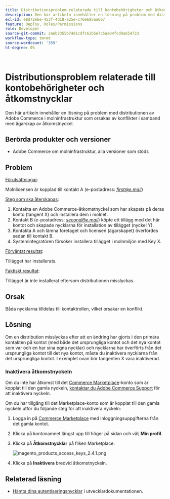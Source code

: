 ```yaml
---
title: Distributionsproblem relaterade till kontobehörigheter och åtkomstnycklar
description: Den här artikeln innehåller en lösning på problem med distributionen av Adobe Commerce i molninfrastruktur som orsakas av konflikter i samband med ägarskap av åtkomstnyckel.
exl-id: e8d72ebe-453f-4d18-a25e-c76e685aa667
feature: Deploy, Roles/Permissions
role: Developer
source-git-commit: 2aeb2355b74d1cdfc62b5e7c5aa04fcd0a654733
workflow-type: tm+mt
source-wordcount: '359'
ht-degree: 0%

---
```


# Distributionsproblem relaterade till kontobehörigheter och åtkomstnycklar

Den här artikeln innehåller en lösning på problem med distributionen av Adobe Commerce i molninfrastruktur som orsakas av konflikter i samband med ägarskap av åtkomstnyckel.

## Berörda produkter och versioner

* Adobe Commerce om molninfrastruktur, alla versioner som stöds

## Problem

<u>Förutsättningar</u>:

Molnlicensen är kopplad till kontakt A (e-postadress: *<u>first@e.mail</u>*)

<u>Steg som ska återskapas</u>:

1. Kontakta en Adobe Commerce-åtkomstnyckel som har skapats på deras konto (tangent X) och installera dem i molnet.
1. Kontakt B (e-postadress: *<u>second@e.mail</u>*) köpte ett tillägg med det här kontot och skapade nycklarna för installation av tillägget (nyckel Y).
1. Kontakta A och lämna företaget och licensen (ägarskapet) överfördes sedan till kontakt B.
1. Systemintegratören försöker installera tillägget i molnmiljön med Key X.

<u>Förväntat resultat</u>:

Tillägget har installerats.

<u>Faktiskt resultat</u>:

Tillägget är inte installerat eftersom distributionen misslyckas.

## Orsak

Båda nycklarna tilldelas till kontaktrollen, vilket orsakar en konflikt.

## Lösning

Om en distribution misslyckas efter att en ändring har gjorts i den primära kontakten på kontot (med både det ursprungliga kontot och det nya kontot som var och en har sina egna nycklar) och nycklarna har överförts från det ursprungliga kontot till det nya kontot, måste du inaktivera nycklarna från det ursprungliga kontot. I exemplet ovan bör tangenten X vara inaktiverad.

### Inaktivera åtkomstnyckeln

Om du inte har åtkomst till det [Commerce Marketplace](https://marketplace.magento.com/)-konto som är kopplat till den gamla nyckeln, [kontaktar du Adobe Commerce Support](/help/help-center-guide/help-center/magento-help-center-user-guide.md#submit-ticket) för att inaktivera nyckeln.

Om du har tillgång till det Marketplace-konto som är kopplat till den gamla nyckeln utför du följande steg för att inaktivera nyckeln:

1. Logga in på [Commerce Marketplace](https://marketplace.magento.com/) med inloggningsuppgifterna från det gamla kontot.
1. Klicka på kontonamnet längst upp till höger på sidan och välj **Min profil**.
1. Klicka på **Åtkomstnycklar** på fliken Marketplace.

   ![magento_products_access_keys_2.4.1.png](/help/troubleshooting/miscellaneous/assets/magento_products_access_keys_2.4.1.png)

1. Klicka på **Inaktivera** bredvid åtkomstnyckeln.

## Relaterad läsning

* [Hämta dina autentiseringsnycklar](https://experienceleague.adobe.com/en/docs/commerce-operations/installation-guide/prerequisites/authentication-keys) i utvecklardokumentationen.
